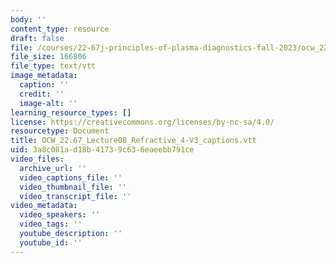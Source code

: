 ```yaml
---
body: ''
content_type: resource
draft: false
file: /courses/22-67j-principles-of-plasma-diagnostics-fall-2023/ocw_2267_lecture08_refractive_4-v3_captions.vtt
file_size: 166806
file_type: text/vtt
image_metadata:
  caption: ''
  credit: ''
  image-alt: ''
learning_resource_types: []
license: https://creativecommons.org/licenses/by-nc-sa/4.0/
resourcetype: Document
title: OCW_22.67_Lecture08_Refractive_4-V3_captions.vtt
uid: 3a8c081a-d18b-4173-9c63-6eaeebb791ce
video_files:
  archive_url: ''
  video_captions_file: ''
  video_thumbnail_file: ''
  video_transcript_file: ''
video_metadata:
  video_speakers: ''
  video_tags: ''
  youtube_description: ''
  youtube_id: ''
---
```


